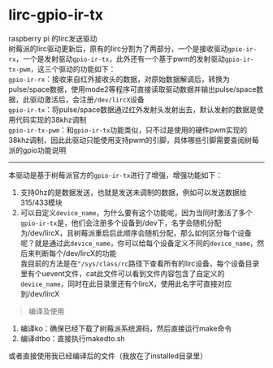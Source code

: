 # lirc-gpio-ir-tx
raspberry pi 的lirc发送驱动  
树莓派的lirc驱动更新后，原有的lirc分割为了两部分，一个是接收驱动`gpio-ir-rx`，一个是发射驱动`gpio-ir-tx`，此外还有一个基于pwm的发射驱动`gpio-ir-tx-pwm`，这三个驱动的功能如下：  
`gpio-ir-rx`：接收来自红外接收头的数据，对原始数据解调后，转换为pulse/space数据，使用mode2等程序可直接读取驱动数据并输出pulse/space数据，此驱动激活后，会注册`/dev/lircX`设备  
`gpio-ir-tx`：将pulse/space数据通过红外发射头发射出去，默认发射的数据是使用代码实现的38khz调制  
`gpio-ir-tx-pwm`：和`gpio-ir-tx`功能类似，只不过是使用的硬件pwm实现的38khz调制，因此此驱动只能使用支持pwm的引脚，具体哪些引脚需要查阅树莓派的gpio功能说明  

---
本驱动是基于树莓派官方的`gpio-ir-tx`进行了增强，增强功能如下：  
1. 支持0hz的是数据发送，也就是发送未调制的数据，例如可以发送数据给315/433模块
2. 可以自定义`device_name`，为什么要有这个功能呢，因为当同时激活了多个`gpio-ir-tx`是，他们会注册多个设备到/dev下，名字会随机分配为/dev/lircX，且树莓派重启后此顺序会随机分配，那么如何区分每个设备呢？就是通过此`device_name`，你可以给每个设备定义不同的`device_name`，然后来判断每个/dev/lircX的功能  
  我目前的方法是在`"/sys/class/rc`路径下查看所有的lirc设备，每个设备目录里有个uevent文件，cat此文件可以看到文件内容包含了自定义的`device_name`，同时在此目录里还有个lircX，使用此名字可直接对应到/dev/lircX

> 编译及使用

1. 编译ko：确保已经下载了树莓派系统源码，然后直接运行make命令
2. 编译dtbo：直接执行makedto.sh  

或者直接使用我已经编译后的文件（我放在了installed目录里）